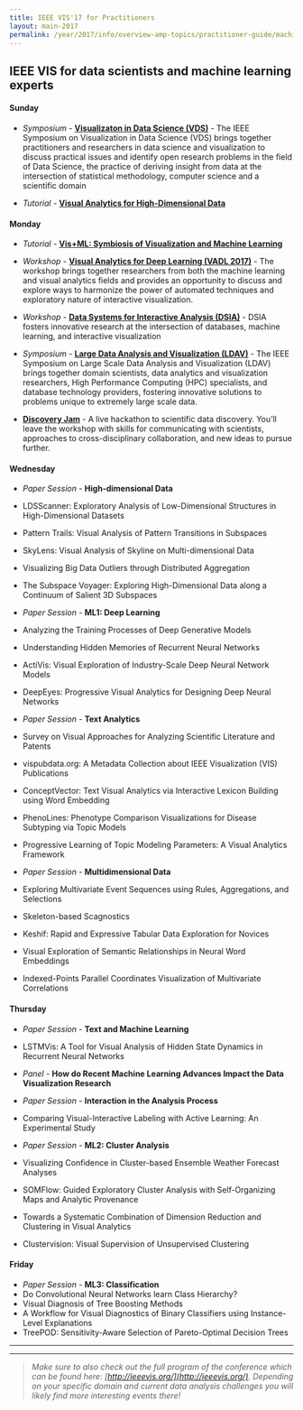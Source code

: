 ```yaml
---
title: IEEE VIS'17 for Practitioners
layout: main-2017
permalink: /year/2017/info/overview-amp-topics/practitioner-guide/machine-learning
---
```


## IEEE VIS for data scientists and machine learning experts


#### Sunday
* *Symposium* - **[Visualizaton in Data Science (VDS)](http://www.visualdatascience.org/2017/index.html)** -
The IEEE Symposium on Visualization in Data Science (VDS) brings together practitioners and researchers in data science and visualization to discuss practical issues and identify open research problems in the field of Data Science, the practice of deriving insight from data at the intersection of statistical methodology, computer science and a scientific domain

* *Tutorial* - **[Visual Analytics for High-Dimensional Data](http://ieeevis.org/year/2017/info/tutorials#VA_High-Dim)**



#### Monday

* *Tutorial* - **[Vis+ML: Symbiosis of Visualization and Machine Learning](http://ieeevis.org/year/2017/info/tutorials#Vis+ML)**

* *Workshop* - **[Visual Analytics for Deep Learning (VADL 2017)](https://vadl2017.github.io/)** -
The workshop brings together researchers from both the machine learning and visual analytics fields and provides an opportunity to discuss and explore ways to harmonize the power of automated techniques and exploratory nature of interactive visualization.

* *Workshop* - **[Data Systems for Interactive Analysis (DSIA)](http://www.interactive-analysis.org/)** -
DSIA fosters innovative research at the intersection of databases, machine learning, and interactive visualization

* *Symposium* - **[Large Data Analysis and Visualization (LDAV)](http://ldav.org/)** -
The IEEE Symposium on Large Scale Data Analysis and Visualization (LDAV) brings together domain scientists, data analytics and visualization researchers, High Performance Computing (HPC) specialists, and database technology providers, fostering innovative solutions to problems unique to extremely large scale data.

* **[Discovery Jam](http://discoveryjam.com/)** -
A live hackathon to scientific data discovery. You’ll leave the workshop with skills for communicating with scientists, approaches to cross-disciplinary collaboration, and new ideas to pursue further.

#### Wednesday 

* *Paper Session* - **High-dimensional Data**	
 * LDSScanner: Exploratory Analysis of Low-Dimensional Structures in High-Dimensional Datasets
 * Pattern Trails: Visual Analysis of Pattern Transitions in Subspaces
 * SkyLens: Visual Analysis of Skyline on Multi-dimensional Data
 * Visualizing Big Data Outliers through Distributed Aggregation
 * The Subspace Voyager: Exploring High-Dimensional Data along a Continuum of Salient 3D Subspaces

* *Paper Session* - **ML1: Deep Learning** 
 * Analyzing the Training Processes of Deep Generative Models
 * Understanding Hidden Memories of Recurrent Neural Networks
 * ActiVis: Visual Exploration of Industry-Scale Deep Neural Network Models
 * DeepEyes: Progressive Visual Analytics for Designing Deep Neural Networks

* *Paper Session* - **Text Analytics**
 * Survey on Visual Approaches for Analyzing Scientific Literature and Patents
 * vispubdata.org: A Metadata Collection about IEEE Visualization (VIS) Publications
 * ConceptVector: Text Visual Analytics via  Interactive Lexicon Building using Word Embedding
 * PhenoLines: Phenotype Comparison Visualizations for Disease Subtyping via Topic Models
 * Progressive Learning of Topic Modeling Parameters: A Visual Analytics Framework

* *Paper Session* - **Multidimensional Data**
 * Exploring Multivariate Event Sequences using Rules, Aggregations, and Selections
 * Skeleton-based Scagnostics
 * Keshif: Rapid and Expressive Tabular Data Exploration for Novices
 * Visual Exploration of Semantic Relationships in Neural Word Embeddings
 * Indexed-Points Parallel Coordinates Visualization of Multivariate Correlations
 
 
 
#### Thursday

* *Paper Session* - **Text and Machine Learning**
 * LSTMVis: A Tool for Visual Analysis of Hidden State Dynamics in Recurrent Neural Networks

* *Panel* - **How do Recent Machine Learning Advances Impact the Data Visualization Research**

* *Paper Session* - **Interaction in the Analysis Process**
 * Comparing Visual-Interactive Labeling with Active Learning: An Experimental Study

* *Paper Session* - **ML2: Cluster Analysis**
 * Visualizing Confidence in Cluster-based Ensemble Weather Forecast Analyses
 * SOMFlow: Guided Exploratory Cluster Analysis with Self-Organizing Maps and Analytic Provenance
 * Towards a Systematic Combination of Dimension Reduction and Clustering in Visual Analytics
 * Clustervision: Visual Supervision of Unsupervised Clustering

 
#### Friday
* *Paper Session* - **ML3: Classification**
 * Do Convolutional Neural Networks learn Class Hierarchy?
 * Visual Diagnosis of Tree Boosting Methods
 * A Workflow for Visual Diagnostics of Binary Classifiers using Instance-Level Explanations
 * TreePOD: Sensitivity-Aware Selection of Pareto-Optimal Decision Trees


-----
*** 

> _Make sure to also check out the full program of the conference which can be found here: [http://ieeevis.org/](http://ieeevis.org/). 
Depending on your specific domain and current data analysis challenges you will likely find more interesting events there!_
